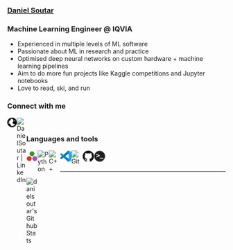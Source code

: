 ### [Daniel Soutar][website]

### Machine Learning Engineer @ IQVIA
- Experienced in multiple levels of ML software
- Passionate about ML in research and practice
- Optimised deep neural networks on custom hardware + machine learning pipelines
- Aim to do more fun projects like Kaggle competitions and Jupyter notebooks
- Love to read, ski, and run

### Connect with me

[<img align="left" alt="danielsoutar.github.io" width="22px" src="https://raw.githubusercontent.com/iconic/open-iconic/master/svg/globe.svg" />][website]
[<img align="left" alt="DanielSoutar | LinkedIn" width="22px" src="https://cdn.jsdelivr.net/npm/simple-icons@v3/icons/linkedin.svg" />][linkedin]

<br />

### Languages and tools

<img align="left" alt="Julia" width="26px" src="https://raw.githubusercontent.com/JuliaLang/julia-logo-graphics/master/images/julia-dots.svg" />
<img align="left" alt="Python" width="26px" src="https://raw.githubusercontent.com/jmnote/z-icons/master/svg/python.svg" />
<img align="left" alt="C++" width="26px" src="https://raw.githubusercontent.com/isocpp/logos/master/cpp_logo.svg" />
<img align="left" alt="Visual Studio Code" width="26px" src="https://raw.githubusercontent.com/github/explore/80688e429a7d4ef2fca1e82350fe8e3517d3494d/topics/visual-studio-code/visual-studio-code.png" />
<img align="left" alt="Git" width="26px" src="https://raw.githubusercontent.com/jmnote/z-icons/master/svg/git.svg" />
<img align="left" alt="GitHub" width="26px" src="https://raw.githubusercontent.com/github/explore/78df643247d429f6cc873026c0622819ad797942/topics/github/github.png" />
<img align="left" alt="Terminal" width="26px" src="https://raw.githubusercontent.com/github/explore/80688e429a7d4ef2fca1e82350fe8e3517d3494d/topics/terminal/terminal.png" />

<br />
<br />

---

<img align="left" alt="danielsoutar's Github Stats" width="26px" src="https://github-readme-stats.vercel.app/api?username=danielsoutar&show_icons=true&hide_border=true)" />

[website]: https://danielsoutar.github.io/
[linkedin]: https://www.linkedin.com/in/daniel-soutar

